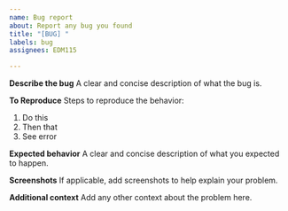 ```yaml
---
name: Bug report
about: Report any bug you found
title: "[BUG] "
labels: bug
assignees: EDM115

---
```


**Describe the bug**
A clear and concise description of what the bug is.

**To Reproduce**
Steps to reproduce the behavior:
1. Do this
2. Then that
3. See error

**Expected behavior**
A clear and concise description of what you expected to happen.

**Screenshots**
If applicable, add screenshots to help explain your problem.

**Additional context**
Add any other context about the problem here.
